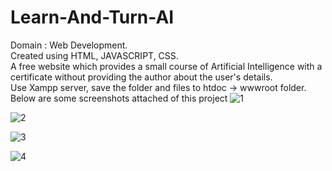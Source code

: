 # Learn-And-Turn-AI
Domain : Web Development.<br /> 
Created using HTML, JAVASCRIPT, CSS.<br /> 
A free website which provides a small course of Artificial Intelligence with a certificate without providing the author about the user's details.<br /> 
Use Xampp server, save the folder and files to htdoc -> wwwroot folder.<br /> 
Below are some screenshots attached of this project
![1](https://github.com/yashvishah27/Learn-And-Turn-AI/assets/138695600/ad4b2671-6011-4f83-a01c-338a37a5d93e)

![2](https://github.com/yashvishah27/Learn-And-Turn-AI/assets/138695600/ae07874c-add0-435a-801c-828173310509)

![3](https://github.com/yashvishah27/Learn-And-Turn-AI/assets/138695600/a9614766-29b4-4165-9141-0c67de5cce94)

![4](https://github.com/yashvishah27/Learn-And-Turn-AI/assets/138695600/4bcecb2e-f243-4476-9ec0-76955c5d810d)
